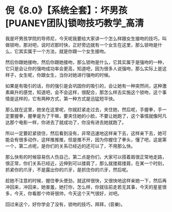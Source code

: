 # 倪《8.0》【系统全套】：坏男孩[PUANEY团队]锁吻技巧教学_高清

我是坏男孩学院的导师尼，今天呢我要给大家讲一个怎么样跟女生接吻的技巧，叫做锁吻，那对吧，说时迟那时快，正好旁边就有一个女生在这里，那么锁吻是什么，它其实属于一个方法，就是你跟一个女生接吻。

然后你跟她接吻，然后你跟她接吻，那么锁吻是什么，它其实属于是强吻的一种，它只是会让你的强吻成功率会更高，知道吧，因为很多人说强吻，那么实际上是这样子，女生呢，你跟女生，当你对她进行强吻的时候。

如果是有吸引的话，你的强引是会巩固你的吸引的，会让她有一种突然间，这种激素飙升的感觉，知道吧，会不会这样，很配合，那怎么样去实施这个锁吻，这个事情是这样的，它有两种方式，第一种方式是迅猛短平快。

那么就在这里，她坐在这里呢，你就赶紧走过去，夹住她，然后呢，手握拳，手一定要握拳，握拳是为了干嘛，要夹住她的小脸，不要让她跑了，这个事情就像阿凡达那个电影一样，你进去了就成功了，你没有进去她就跑了。

所以一定要赶紧锁住，然后看到没有，非常迅速地这样亲下去，这样亲下去，她可能会有很多动作，这样推推推，但是推不开，因为你握住了拳头，懂了吧，这是第一个，第二点呢，是你们的关系已经近的还可以了，不用那么快。

那么快有的时候容易伤人伤自己，第二点是你们，大家可以搭着肩很正常地走路，很正常，你们关系已经近，近伸到可以搂肩了，那么就搂肩搂肩，在某一个时刻，抓紧你的爪牙，不是露出你的爪牙，是抓住你的爪牙，然后呢。

趁她不注意的时候，握住拳头使劲，就这样很快，又很快地这样亲她一下，然后再冲回来，冲回来，她害羞，她打你，怎么样，你就往前走若无其事，今天的星星很多，今天，你看那个帅哥很帅，今天这个天气很好，对吧。

回过来这个，好你学会了没有，锁吻的技巧，拜拜，(音樂)。